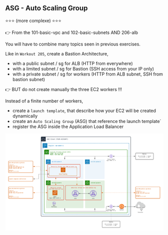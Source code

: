 ## ASG - Auto Scaling Group

⭐⭐⭐ (more complexe)️ ⭐⭐⭐

👉 From the 101-basic-vpc and 102-basic-subnets AND 206-alb

You will have to combine many topics seen in previous exercises.

Like in `Workout 205`, create a Bastion Architecture,
- with a public subnet / sg for ALB (HTTP from everywhere)
- with a limited subnet / sg for Bastion (SSH access from your IP only)
- with a private subnet / sg for workers (HTTP from ALB subnet, SSH from bastion subnet)

👉 BUT do not create manually the three EC2 workers !!!

Instead of a finite number of workers, 
- create a `launch template`, that describe how your EC2 will be created dynamically
- create an `Auto Scaling Group` (ASG) that reference the launch template`
- register the ASG inside the Application Load Balancer

![Image of VPC](./doc/206-auto-scaling.png)




